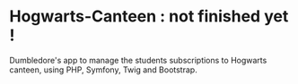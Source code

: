 # Hogwarts-Canteen : not finished yet !
Dumbledore's app to manage the students subscriptions to Hogwarts canteen, using PHP, Symfony, Twig and Bootstrap. 
